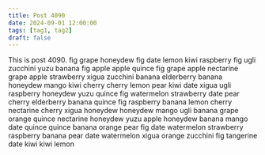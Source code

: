 ```yaml
---
title: Post 4090
date: 2024-09-01 12:00:00
tags: [tag1, tag2]
draft: false
---
```

This is post 4090.
fig
grape
honeydew
fig
date
lemon
kiwi
raspberry
fig
ugli
zucchini
yuzu
banana
fig
apple
apple
quince
fig
grape
apple
nectarine
grape
apple
strawberry
xigua
zucchini
banana
elderberry
banana
honeydew
mango
kiwi
cherry
cherry
lemon
pear
kiwi
date
xigua
ugli
raspberry
honeydew
yuzu
quince
fig
watermelon
strawberry
date
pear
cherry
elderberry
banana
quince
fig
raspberry
banana
lemon
cherry
nectarine
cherry
xigua
honeydew
honeydew
mango
ugli
banana
grape
orange
quince
nectarine
honeydew
yuzu
apple
honeydew
banana
mango
date
quince
quince
banana
orange
pear
fig
date
watermelon
strawberry
raspberry
banana
pear
date
watermelon
xigua
orange
zucchini
fig
tangerine
date
kiwi
kiwi
lemon
